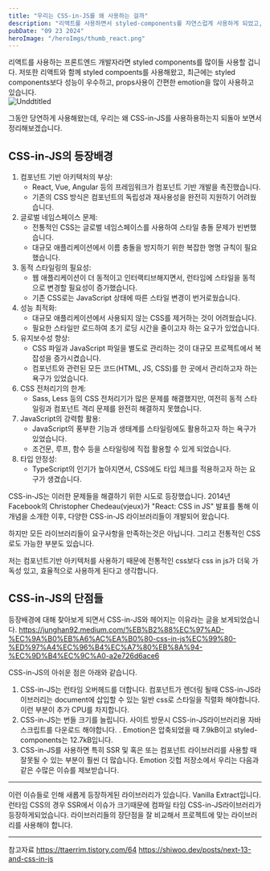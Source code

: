 ```yaml
---
title: "우리는 CSS-in-JS를 왜 사용하는 걸까"
description: "리액트를 사용하면서 styled-components를 자연스럽게 사용하게 되었고, 최근에는 emotion을 많이 사용하고 있습니다. 우리가 왜 css대신 CSS-in-JS를 사용하는지 다시한번 돌아보고 정리하려고 합니다. "
pubDate: "09 23 2024"
heroImage: "/heroImgs/thumb_react.png"
---
```


리액트를 사용하는 프론트엔드 개발자라면 styled components를 많이들 사용할 겁니다. 저또한 리액트와 함께 styled compoents를 사용해왔고, 최근에는 styled components보다 성능이 우수하고, props사용이 간편한 emotion을 많이 사용하고 있습니다.  
![Unddtitled](../../contentsImgs/cssinjs01.png)

그동안 당연하게 사용해왔는데, 우리는 왜 CSS-in-JS를 사용하용하는지 되돌아 보면서 정리해보겠습니다.

## CSS-in-JS의 등장배경

1. 컴포넌트 기반 아키텍처의 부상:
   - React, Vue, Angular 등의 프레임워크가 컴포넌트 기반 개발을 촉진했습니다.
   - 기존의 CSS 방식은 컴포넌트의 독립성과 재사용성을 완전히 지원하기 어려웠습니다.
2. 글로벌 네임스페이스 문제:
   - 전통적인 CSS는 글로벌 네임스페이스를 사용하여 스타일 충돌 문제가 빈번했습니다.
   - 대규모 애플리케이션에서 이름 충돌을 방지하기 위한 복잡한 명명 규칙이 필요했습니다.
3. 동적 스타일링의 필요성:
   - 웹 애플리케이션이 더 동적이고 인터랙티브해지면서, 런타임에 스타일을 동적으로 변경할 필요성이 증가했습니다.
   - 기존 CSS로는 JavaScript 상태에 따른 스타일 변경이 번거로웠습니다.
4. 성능 최적화:
   - 대규모 애플리케이션에서 사용되지 않는 CSS를 제거하는 것이 어려웠습니다.
   - 필요한 스타일만 로드하여 초기 로딩 시간을 줄이고자 하는 요구가 있었습니다.
5. 유지보수성 향상:
   - CSS 파일과 JavaScript 파일을 별도로 관리하는 것이 대규모 프로젝트에서 복잡성을 증가시켰습니다.
   - 컴포넌트와 관련된 모든 코드(HTML, JS, CSS)를 한 곳에서 관리하고자 하는 욕구가 있었습니다.
6. CSS 전처리기의 한계:
   - Sass, Less 등의 CSS 전처리기가 많은 문제를 해결했지만, 여전히 동적 스타일링과 컴포넌트 격리 문제를 완전히 해결하지 못했습니다.
7. JavaScript의 강력함 활용:
   - JavaScript의 풍부한 기능과 생태계를 스타일링에도 활용하고자 하는 욕구가 있었습니다.
   - 조건문, 루프, 함수 등을 스타일링에 직접 활용할 수 있게 되었습니다.
8. 타입 안정성:
   - TypeScript의 인기가 높아지면서, CSS에도 타입 체크를 적용하고자 하는 요구가 생겼습니다.

CSS-in-JS는 이러한 문제들을 해결하기 위한 시도로 등장했습니다. 2014년 Facebook의 Christopher Chedeau(vjeux)가 "React: CSS in JS" 발표를 통해 이 개념을 소개한 이후, 다양한 CSS-in-JS 라이브러리들이 개발되어 왔습니다.

하지만 모든 라이브러리들이 요구사항을 만족하는것은 아닙니다. 그리고 전통적인 CSS로도 가능한 부분도 있습니다.

저는 컴포넌트기반 아키텍처를 사용하기 때문에 전통적인 css보다 css in js가 더욱 가독성 있고, 효율적으로 사용하게 된다고 생각합니다.

## CSS-in-JS의 단점들

등장배경에 대해 찾아보게 되면서 CSS-in-JS와 헤어지는 이유라는 글을 보게되었습니다.
https://junghan92.medium.com/%EB%B2%88%EC%97%AD-%EC%9A%B0%EB%A6%AC%EA%B0%80-css-in-js%EC%99%80-%ED%97%A4%EC%96%B4%EC%A7%80%EB%8A%94-%EC%9D%B4%EC%9C%A0-a2e726d6ace6

CSS-in-JS의 아쉬운 점은 아래와 같습니다.

1. CSS-in-JS는 런타임 오버헤드를 더합니다. 컴포넌트가 렌더링 될때 CSS-in-JS라이브러리는 document에 삽입할 수 있는 일반 css로 스타일을 직렬화 해야합니다. 이런 부분이 추가 CPU를 차지합니다.
2. CSS-in-JS는 번들 크기를 늘립니다.
   사이트 방문시 CSS-in-JS라이브러리용 자바스크립트를 다운로드 해야합니다. . Emotion은 압축되었을 때 7.9kB이고 styled-components는 12.7kB입니다.
3. CSS-in-JS를 사용하면 특히 SSR 및 혹은 또는 컴포넌트 라이브러리를 사용할 때 잘못될 수 있는 부분이 훨씬 더 많습니다. Emotion 깃헙 저장소에서 우리는 다음과 같은 수많은 이슈를 제보받습니다.

---

이런 이슈들로 인해 새롭게 등장하게된 라이브러리가 있습니다. Vanilla Extract입니다. 런타임 CSS의 경우 SSR에서 이슈가 크기때문에 컴파일 타임 CSS-in-JS라이브러리가 등장하게되었습니다.
라이브러리들의 장단점을 잘 비교해서 프로젝트에 맞는 라이브러리를 사용해야 합니다.

---

참고자료
https://ttaerrim.tistory.com/64
https://shiwoo.dev/posts/next-13-and-css-in-js
